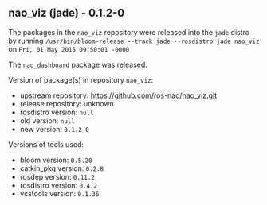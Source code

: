 ## nao_viz (jade) - 0.1.2-0

The packages in the `nao_viz` repository were released into the `jade` distro by running `/usr/bin/bloom-release --track jade --rosdistro jade nao_viz` on `Fri, 01 May 2015 09:50:01 -0000`

The `nao_dashboard` package was released.

Version of package(s) in repository `nao_viz`:
- upstream repository: https://github.com/ros-nao/nao_viz.git
- release repository: unknown
- rosdistro version: `null`
- old version: `null`
- new version: `0.1.2-0`

Versions of tools used:
- bloom version: `0.5.20`
- catkin_pkg version: `0.2.8`
- rosdep version: `0.11.2`
- rosdistro version: `0.4.2`
- vcstools version: `0.1.36`


